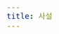 ```yaml
---
title: 사설
---
```


<div id="postings"></div>

<script>
    function animate_post(event)
    {
        let obj = event.target;
        let div = obj.childNodes[1];
        let h1 = div.childNodes[0];
        if(event.type=="onmouseover")
        {
            h1.style.color = '#001253';
        }
        else
        {
            h1.style.color ='#000000';
        }
    }
    
    function add_posting(url, image, title, des)
    {
        let main = document.getElementById('postings');

        console.log(url+" "+image+" "+title+" "+des);
        let obj = document.createElement('div');
        obj.setAttribute('class', 'posting');
        obj.setAttribute('onmouseover', 'animate_post(event)');
        /* obj.setAttribute('onmouseout', 'animate_post(event)'); */
        let url_ = "https://giana-blog.netlify.app/" + url + "/";

        let div = document.createElement('div');
        let preimage = document.createElement('img');
        preimage.setAttribute('class', 'preimg');
        
        preimage.setAttribute('src', "https://giana-blog.netlify.app/assets/"+image);
        obj.appendChild(preimage);

        div.setAttribute('class', 'post-body');
        let a = document.createElement('a');
        let h1 = document.createElement('h1');
        a.setAttribute('href', url_);
        a.setAttribute('class', "post-title");
        a.innerText = title;
        h1.appendChild(a);
        div.appendChild(h1);
        let span = document.createElement('span');
        span.innerText = des;
        div.appendChild(span);
        obj.appendChild(div);
        main.appendChild(obj);
    }

    add_posting('왜-나는-바로-취업-전선에-뛰어들었는가' , 'interview.jpg', '왜 나는 바로 취업 전선에 뛰어들었나', '실제 사람들은 어떻게 일하는지 알고 싶었다.');
</script>
    


<style>
    .post-body
    {
        display:inline-block;
    }
    .posting
    {
        display: flex;
        justify-content: flex-start;
        padding: 1em 1em;
    }
    .preimg
    {
        width: 13em;
        height: 13em;
        border-radius: 10px;
        padding-right: 3em;
        margin: 0em 0em;
    }
    h1
    {
        padding-bottom: 1.5em;
    }
    span
    {
        font-size:larger;
    }
</style>